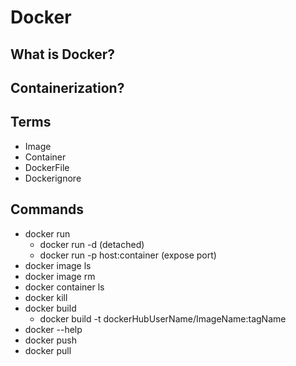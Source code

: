 # Docker

## What is Docker?

## Containerization?

## Terms
- Image
- Container
- DockerFile
- Dockerignore

## Commands
- docker run
    - docker run -d (detached)
    - docker run -p host:container (expose port)
- docker image ls
- docker image rm <id>
- docker container ls
- docker kill <id>
- docker build 
    - docker build <path-to-dockeFile> -t dockerHubUserName/ImageName:tagName
- docker <command> --help
- docker push
- docker pull
